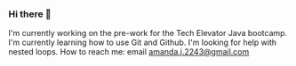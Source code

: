 ### Hi there 👋

<!--
**AmandaJeanWalker/AmandaJeanWalker** is a ✨ _special_ ✨ repository because its `README.md` (this file) appears on your GitHub profile.

Here are some ideas to get you started:

- 🔭 I’m currently working on ...
- 🌱 I’m currently learning ...
- 👯 I’m looking to collaborate on ...
- 🤔 I’m looking for help with ...
- 💬 Ask me about ...
- 📫 How to reach me: ...
- 😄 Pronouns: ...
- ⚡ Fun fact: ...
-->

I'm currently working on the pre-work for the Tech Elevator Java bootcamp. 
I'm currently learning how to use Git and Github. 
I'm looking for help with nested loops. 
How to reach me: email amanda.j.2243@gmail.com